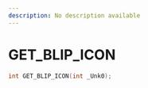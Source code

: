 ```yaml
---
description: No description available 
---
```


# GET_BLIP_ICON

```cpp
int GET_BLIP_ICON(int _Unk0);
```